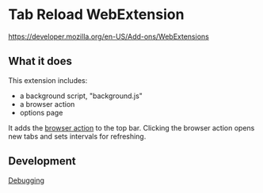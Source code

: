 # Tab Reload WebExtension

https://developer.mozilla.org/en-US/Add-ons/WebExtensions

## What it does

This extension includes:

* a background script, "background.js"
* a browser action
* options page

It adds the [browser action](https://developer.mozilla.org/en-US/Add-ons/WebExtensions/API/browserAction)
to the top bar. Clicking the browser action opens new tabs and sets intervals for refreshing.

## Development

[Debugging](https://developer.mozilla.org/en-US/Add-ons/WebExtensions/Debugging)
